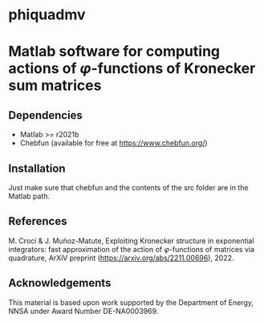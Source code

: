 phiquadmv
============

Matlab software for computing actions of $\varphi$-functions of Kronecker sum matrices
======================================================================================

Dependencies
------------

* Matlab >= r2021b
* Chebfun (available for free at https://www.chebfun.org/)

Installation
------------

Just make sure that chebfun and the contents of the src folder are in the Matlab path.

References
----------

M. Croci & J. Muñoz-Matute, Exploiting Kronecker structure in exponential integrators: fast approximation of the action of $φ$-functions of matrices via quadrature, ArXiV preprint (https://arxiv.org/abs/2211.00696), 2022.

Acknowledgements
----------------

This material is based upon work supported by the Department of Energy, NNSA under Award Number DE-NA0003969.
